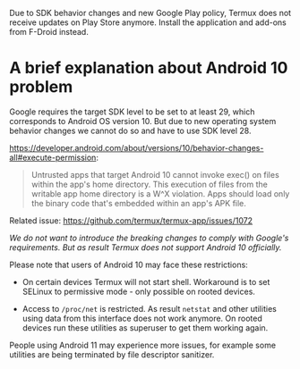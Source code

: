 Due to SDK behavior changes and new Google Play policy, Termux does not receive
updates on Play Store anymore. Install the application and add-ons from F-Droid
instead.

# A brief explanation about Android 10 problem

Google requires the target SDK level to be set to at least 29, which corresponds
to Android OS version 10. But due to new operating system behavior changes we
cannot do so and have to use SDK level 28.

https://developer.android.com/about/versions/10/behavior-changes-all#execute-permission:
> Untrusted apps that target Android 10 cannot invoke exec() on files within
the app's home directory. This execution of files from the writable app home
directory is a W^X violation. Apps should load only the binary code that's
embedded within an app's APK file.

Related issue: https://github.com/termux/termux-app/issues/1072

*We do not want to introduce the breaking changes to comply with Google's
requirements. But as result Termux does not support Android 10 officially.*

Please note that users of Android 10 may face these restrictions:
* On certain devices Termux will not start shell. Workaround is to set
  SELinux to permissive mode - only possible on rooted devices.

* Access to `/proc/net` is restricted. As result `netstat` and other
  utilities using data from this interface does not work anymore.
  On rooted devices run these utilities as superuser to get them
  working again.

People using Android 11 may experience more issues, for example some
utilities are being terminated by file descriptor sanitizer.
